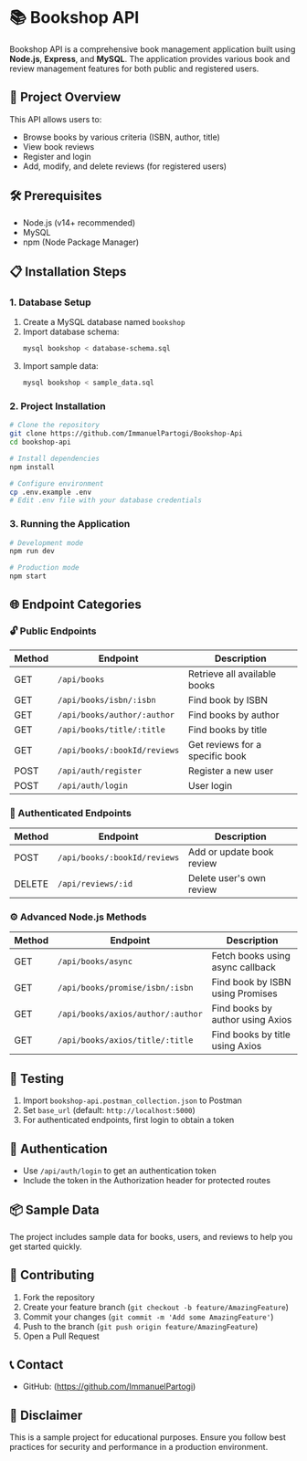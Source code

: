 # 📚 Bookshop API

Bookshop API is a comprehensive book management application built using **Node.js**, **Express**, and **MySQL**. The application provides various book and review management features for both public and registered users.

## 🚀 Project Overview

This API allows users to:
- Browse books by various criteria (ISBN, author, title)
- View book reviews
- Register and login
- Add, modify, and delete reviews (for registered users)

## 🛠 Prerequisites

- Node.js (v14+ recommended)
- MySQL
- npm (Node Package Manager)

## 📋 Installation Steps

### 1. Database Setup

1. Create a MySQL database named `bookshop`
2. Import database schema:
   ```bash
   mysql bookshop < database-schema.sql
   ```
3. Import sample data:
   ```bash
   mysql bookshop < sample_data.sql
   ```

### 2. Project Installation

```bash
# Clone the repository
git clone https://github.com/ImmanuelPartogi/Bookshop-Api
cd bookshop-api

# Install dependencies
npm install

# Configure environment
cp .env.example .env
# Edit .env file with your database credentials
```

### 3. Running the Application

```bash
# Development mode
npm run dev

# Production mode
npm start
```

## 🌐 Endpoint Categories

### 🔓 Public Endpoints
| Method | Endpoint | Description |
|--------|----------|-------------|
| GET | `/api/books` | Retrieve all available books |
| GET | `/api/books/isbn/:isbn` | Find book by ISBN |
| GET | `/api/books/author/:author` | Find books by author |
| GET | `/api/books/title/:title` | Find books by title |
| GET | `/api/books/:bookId/reviews` | Get reviews for a specific book |
| POST | `/api/auth/register` | Register a new user |
| POST | `/api/auth/login` | User login |

### 🔐 Authenticated Endpoints
| Method | Endpoint | Description |
|--------|----------|-------------|
| POST | `/api/books/:bookId/reviews` | Add or update book review |
| DELETE | `/api/reviews/:id` | Delete user's own review |

### ⚙️ Advanced Node.js Methods
| Method | Endpoint | Description |
|--------|----------|-------------|
| GET | `/api/books/async` | Fetch books using async callback |
| GET | `/api/books/promise/isbn/:isbn` | Find book by ISBN using Promises |
| GET | `/api/books/axios/author/:author` | Find books by author using Axios |
| GET | `/api/books/axios/title/:title` | Find books by title using Axios |

## 🧪 Testing

1. Import `bookshop-api.postman_collection.json` to Postman
2. Set `base_url` (default: `http://localhost:5000`)
3. For authenticated endpoints, first login to obtain a token

## 🔐 Authentication

- Use `/api/auth/login` to get an authentication token
- Include the token in the Authorization header for protected routes

## 📦 Sample Data

The project includes sample data for books, users, and reviews to help you get started quickly.

## 🤝 Contributing

1. Fork the repository
2. Create your feature branch (`git checkout -b feature/AmazingFeature`)
3. Commit your changes (`git commit -m 'Add some AmazingFeature'`)
4. Push to the branch (`git push origin feature/AmazingFeature`)
5. Open a Pull Request

## 📞 Contact

- GitHub: (https://github.com/ImmanuelPartogi)

## 🚨 Disclaimer

This is a sample project for educational purposes. Ensure you follow best practices for security and performance in a production environment.
